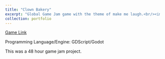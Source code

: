 ```yaml
---
title: "Clown Bakery"
excerpt: "Global Game Jam game with the theme of make me laugh.<br/><img src='/images/littlefeiguardian1.png'>"
collection: portfolio
---
```


[Game Link](https://queenfii.itch.io/clown-bakery)

Programming Language/Engine: GDScript/Godot

This was a 48 hour game jam project.